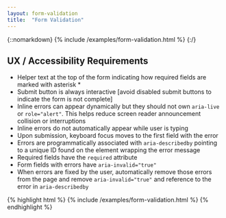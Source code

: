 ```yaml
---
layout: form-validation
title:  "Form Validation"
---
```


{::nomarkdown}
{% include /examples/form-validation.html %}
{:/}

<h2>UX / Accessibility Requirements</h2>
<ul>
    <li>Helper text at the top of the form indicating how required fields are marked with asterisk *</li>
    <li>Submit button is always interactive [avoid disabled submit buttons to indicate the form is not complete]</li>
    <li>Inline errors can appear dynamically but they should not own <code>aria-live</code> or <code>role="alert"</code>. This helps reduce screen reader announcement collision or interruptions</li>
    <li>Inline errors do not automatically appear while user is typing</li>
    <li>Upon submission, keyboard focus moves to the first field with the error</li>
    <li>Errors are programmatically associated with <code>aria-describedby</code> pointing to a unique ID found on the element wrapping the error message</li>
    <li>Required fields have the <code>required</code> attribute</li>
    <li>Form fields with errors have <code>aria-invalid="true"</code></li>
    <li>When errors are fixed by the user, automatically remove those errors from the page and remove <code>aria-invalid="true"</code> and reference to the error in <code>aria-describedby</code></li>
</ul>

<div class="demo-validation-code-example">
    {% highlight html %}
    {% include /examples/form-validation.html %}
    {% endhighlight %}
</div>